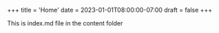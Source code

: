 +++
title = 'Home'
date = 2023-01-01T08:00:00-07:00
draft = false
+++

This is index.md file in the content folder
